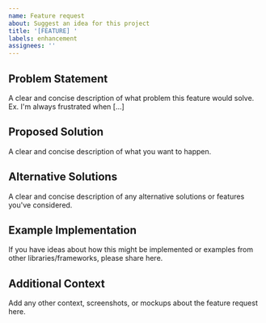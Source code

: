 ```yaml
---
name: Feature request
about: Suggest an idea for this project
title: '[FEATURE] '
labels: enhancement
assignees: ''
---
```


## Problem Statement

A clear and concise description of what problem this feature would solve. Ex. I'm always frustrated when [...]

## Proposed Solution

A clear and concise description of what you want to happen.

## Alternative Solutions

A clear and concise description of any alternative solutions or features you've considered.

## Example Implementation

If you have ideas about how this might be implemented or examples from other libraries/frameworks, please share here.

## Additional Context

Add any other context, screenshots, or mockups about the feature request here.
